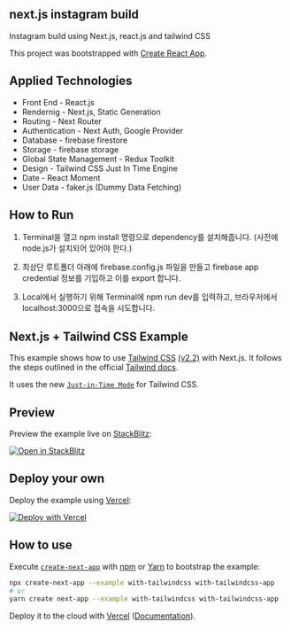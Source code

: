 ## next.js instagram build

Instagram build using Next.js, react.js and tailwind CSS

This project was bootstrapped with [Create React App](https://github.com/facebook/create-react-app).

## Applied Technologies

- Front End - React.js
- Rendernig - Next.js, Static Generation
- Routing - Next Router
- Authentication - Next Auth, Google Provider
- Database - firebase firestore
- Storage - firebase storage
- Global State Management - Redux Toolkit
- Design - Tailwind CSS Just In Time Engine
- Date - React Moment
- User Data - faker.js (Dummy Data Fetching)

## How to Run

1. Terminal을 열고 npm install 명령으로 dependency를 설치해줍니다. (사전에 node.js가 설치되어 있어야 한다.)

2. 최상단 루트폴더 아래에 firebase.config.js 파일을 만들고 firebase app credential 정보를 기입하고 이를 export 합니다.

3. Local에서 실행하기 위해 Terminal에 npm run dev를 입력하고, 브라우저에서 localhost:3000으로 접속을 시도합니다.

## Next.js + Tailwind CSS Example

This example shows how to use [Tailwind CSS](https://tailwindcss.com/) [(v2.2)](https://blog.tailwindcss.com/tailwindcss-2-2) with Next.js. It follows the steps outlined in the official [Tailwind docs](https://tailwindcss.com/docs/guides/nextjs).

It uses the new [`Just-in-Time Mode`](https://tailwindcss.com/docs/just-in-time-mode) for Tailwind CSS.

## Preview

Preview the example live on [StackBlitz](http://stackblitz.com/):

[![Open in StackBlitz](https://developer.stackblitz.com/img/open_in_stackblitz.svg)](https://stackblitz.com/github/vercel/next.js/tree/canary/examples/with-tailwindcss)

## Deploy your own

Deploy the example using [Vercel](https://vercel.com?utm_source=github&utm_medium=readme&utm_campaign=next-example):

[![Deploy with Vercel](https://vercel.com/button)](https://vercel.com/new/git/external?repository-url=https://github.com/vercel/next.js/tree/canary/examples/with-tailwindcss&project-name=with-tailwindcss&repository-name=with-tailwindcss)

## How to use

Execute [`create-next-app`](https://github.com/vercel/next.js/tree/canary/packages/create-next-app) with [npm](https://docs.npmjs.com/cli/init) or [Yarn](https://yarnpkg.com/lang/en/docs/cli/create/) to bootstrap the example:

```bash
npx create-next-app --example with-tailwindcss with-tailwindcss-app
# or
yarn create next-app --example with-tailwindcss with-tailwindcss-app
```

Deploy it to the cloud with [Vercel](https://vercel.com/new?utm_source=github&utm_medium=readme&utm_campaign=next-example) ([Documentation](https://nextjs.org/docs/deployment)).

